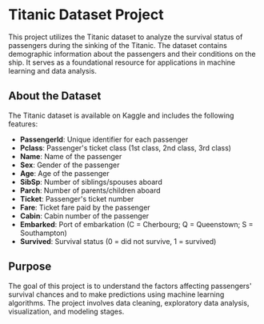 # Titanic Dataset Project

This project utilizes the Titanic dataset to analyze the survival status of passengers during the sinking of the Titanic. The dataset contains demographic information about the passengers and their conditions on the ship. It serves as a foundational resource for applications in machine learning and data analysis.

## About the Dataset

The Titanic dataset is available on Kaggle and includes the following features:

- **PassengerId**: Unique identifier for each passenger
- **Pclass**: Passenger's ticket class (1st class, 2nd class, 3rd class)
- **Name**: Name of the passenger
- **Sex**: Gender of the passenger
- **Age**: Age of the passenger
- **SibSp**: Number of siblings/spouses aboard
- **Parch**: Number of parents/children aboard
- **Ticket**: Passenger's ticket number
- **Fare**: Ticket fare paid by the passenger
- **Cabin**: Cabin number of the passenger
- **Embarked**: Port of embarkation (C = Cherbourg; Q = Queenstown; S = Southampton)
- **Survived**: Survival status (0 = did not survive, 1 = survived)

## Purpose

The goal of this project is to understand the factors affecting passengers' survival chances and to make predictions using machine learning algorithms. The project involves data cleaning, exploratory data analysis, visualization, and modeling stages.
